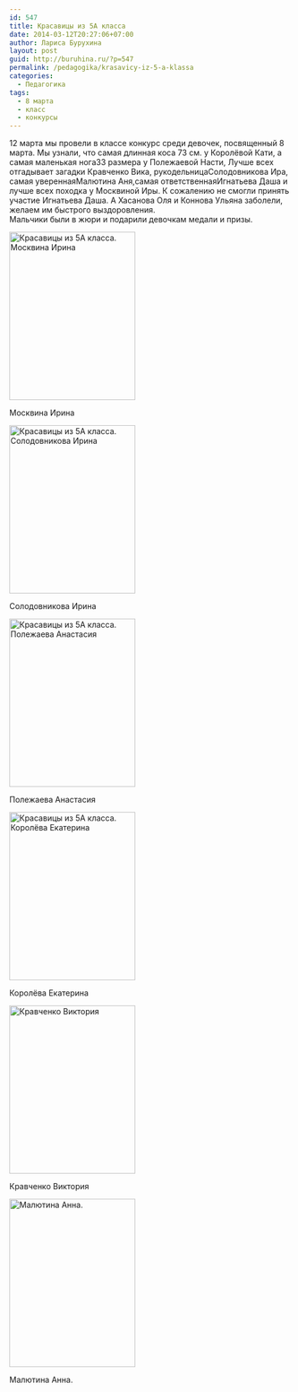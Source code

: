 ```yaml
---
id: 547
title: Красавицы из 5А класса
date: 2014-03-12T20:27:06+07:00
author: Лариса Бурухина
layout: post
guid: http://buruhina.ru/?p=547
permalink: /pedagogika/krasavicy-iz-5-a-klassa
categories:
  - Педагогика
tags:
  - 8 марта
  - класс
  - конкурсы
---
```

12 марта мы провели в классе конкурс среди девочек, посвященный 8 марта. Мы узнали, что самая длинная коса 73 см. у Королёвой Кати, а самая маленькая нога33 размера у Полежаевой Насти, Лучше всех отгадывает загадки Кравченко Вика, рукодельницаСолодовникова Ира, самая увереннаяМалютина Аня,самая ответственнаяИгнатьева Даша и лучше всех походка у Москвиной Иры. К сожалению не смогли принять участие Игнатьева Даша. А Хасанова Оля и Коннова Ульяна заболели, желаем им быстрого выздоровления.  
Мальчики были в жюри и подарили девочкам медали и призы.

<div id="attachment_549" style="width: 235px" class="wp-caption alignleft">
  <a href="http://buruhina.ru/wp-content/uploads/2014/03/IMG_0240.jpg"><img aria-describedby="caption-attachment-549" src="http://buruhina.ru/wp-content/uploads/2014/03/IMG_0240-225x300.jpg" alt="Красавицы из 5А класса. Москвина Ирина" width="225" height="300" class="size-medium wp-image-549" /></a>
  
  <p id="caption-attachment-549" class="wp-caption-text">
    Москвина Ирина
  </p>
</div>

<div id="attachment_550" style="width: 235px" class="wp-caption alignleft">
  <a href="http://buruhina.ru/wp-content/uploads/2014/03/IMG_0241.jpg"><img aria-describedby="caption-attachment-550" src="http://buruhina.ru/wp-content/uploads/2014/03/IMG_0241-225x300.jpg" alt="Красавицы из 5А класса. Солодовникова Ирина" width="225" height="300" class="size-medium wp-image-550" /></a>
  
  <p id="caption-attachment-550" class="wp-caption-text">
    Солодовникова Ирина
  </p>
</div>

<div id="attachment_551" style="width: 235px" class="wp-caption alignleft">
  <a href="http://buruhina.ru/wp-content/uploads/2014/03/IMG_0242.jpg"><img aria-describedby="caption-attachment-551" src="http://buruhina.ru/wp-content/uploads/2014/03/IMG_0242-225x300.jpg" alt="Красавицы из 5А класса. Полежаева Анастасия" width="225" height="300" class="size-medium wp-image-551" /></a>
  
  <p id="caption-attachment-551" class="wp-caption-text">
    Полежаева Анастасия
  </p>
</div>

<div id="attachment_552" style="width: 235px" class="wp-caption alignleft">
  <a href="http://buruhina.ru/wp-content/uploads/2014/03/IMG_0243.jpg"><img aria-describedby="caption-attachment-552" src="http://buruhina.ru/wp-content/uploads/2014/03/IMG_0243-225x300.jpg" alt="Красавицы из 5А класса. Королёва Екатерина" width="225" height="300" class="size-medium wp-image-552" /></a>
  
  <p id="caption-attachment-552" class="wp-caption-text">
    Королёва Екатерина
  </p>
</div>

<div id="attachment_553" style="width: 235px" class="wp-caption alignleft">
  <a href="http://buruhina.ru/wp-content/uploads/2014/03/IMG_0244.jpg"><img aria-describedby="caption-attachment-553" src="http://buruhina.ru/wp-content/uploads/2014/03/IMG_0244-225x300.jpg" alt="Кравченко Виктория" width="225" height="300" class="size-medium wp-image-553" /></a>
  
  <p id="caption-attachment-553" class="wp-caption-text">
    Кравченко Виктория
  </p>
</div>

<div id="attachment_554" style="width: 235px" class="wp-caption alignleft">
  <a href="http://buruhina.ru/wp-content/uploads/2014/03/IMG_0245.jpg"><img aria-describedby="caption-attachment-554" src="http://buruhina.ru/wp-content/uploads/2014/03/IMG_0245-225x300.jpg" alt="Малютина Анна." width="225" height="300" class="size-medium wp-image-554" /></a>
  
  <p id="caption-attachment-554" class="wp-caption-text">
    Малютина Анна.
  </p>
</div>